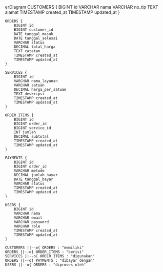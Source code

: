 erDiagram
    CUSTOMERS {
        BIGINT id
        VARCHAR nama
        VARCHAR no_tlp
        TEXT alamat
        TIMESTAMP created_at
        TIMESTAMP updated_at
    }

    ORDERS {
        BIGINT id
        BIGINT customer_id
        DATE tanggal_masuk
        DATE tanggal_selesai
        VARCHAR status
        DECIMAL total_harga
        TEXT catatan
        TIMESTAMP created_at
        TIMESTAMP updated_at
    }

    SERVICES {
        BIGINT id
        VARCHAR nama_layanan
        VARCHAR satuan
        DECIMAL harga_per_satuan
        TEXT deskripsi
        TIMESTAMP created_at
        TIMESTAMP updated_at
    }

    ORDER_ITEMS {
        BIGINT id
        BIGINT order_id
        BIGINT service_id
        INT jumlah
        DECIMAL subtotal
        TIMESTAMP created_at
        TIMESTAMP updated_at
    }

    PAYMENTS {
        BIGINT id
        BIGINT order_id
        VARCHAR metode
        DECIMAL jumlah_bayar
        DATE tanggal_bayar
        VARCHAR status
        TIMESTAMP created_at
        TIMESTAMP updated_at
    }

    USERS {
        BIGINT id
        VARCHAR nama
        VARCHAR email
        VARCHAR password
        VARCHAR role
        TIMESTAMP created_at
        TIMESTAMP updated_at
    }

    CUSTOMERS ||--o{ ORDERS : "memiliki"
    ORDERS ||--o{ ORDER_ITEMS : "berisi"
    SERVICES ||--o{ ORDER_ITEMS : "digunakan"
    ORDERS ||--o{ PAYMENTS : "dibayar dengan"
    USERS ||--o{ ORDERS : "diproses oleh"
